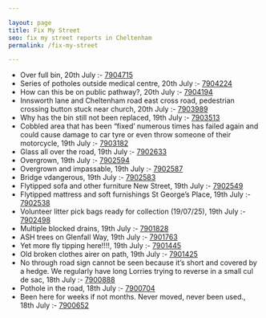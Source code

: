 ```yaml
---

layout: page
title: Fix My Street
seo: fix my street reports in Cheltenham
permalink: /fix-my-street

---
```


<!-- fix_marker starts -->

- Over full bin, 20th July :- [7904715](https://www.fixmystreet.com/report/7904715)
- Series of potholes outside medical centre, 20th July :- [7904224](https://www.fixmystreet.com/report/7904224)
- How can this be on public pathway?, 20th July :- [7904194](https://www.fixmystreet.com/report/7904194)
- Innsworth lane and Cheltenham road east cross road, pedestrian crossing button stuck near church, 20th July :- [7903989](https://www.fixmystreet.com/report/7903989)
- Why has the bin still not been replaced, 19th July :- [7903513](https://www.fixmystreet.com/report/7903513)
- Cobbled area that has been “fixed’ numerous times has failed again and could cause damage to car tyre or even throw someone of their motorcycle, 19th July :- [7903182](https://www.fixmystreet.com/report/7903182)
- Glass all over the road, 19th July :- [7902633](https://www.fixmystreet.com/report/7902633)
- Overgrown, 19th July :- [7902594](https://www.fixmystreet.com/report/7902594)
- Overgrown and impassable, 19th July :- [7902587](https://www.fixmystreet.com/report/7902587)
- Bridge vdangerous, 19th July :- [7902583](https://www.fixmystreet.com/report/7902583)
- Flytipped sofa and other furniture New Street, 19th July :- [7902549](https://www.fixmystreet.com/report/7902549)
- Flytipped mattress and soft furnishings St George’s Place, 19th July :- [7902538](https://www.fixmystreet.com/report/7902538)
- Volunteer litter pick bags ready for collection (19/07/25), 19th July :- [7902498](https://www.fixmystreet.com/report/7902498)
- Multiple blocked drains, 19th July :- [7901828](https://www.fixmystreet.com/report/7901828)
- ASH trees on Glenfall Way, 19th July :- [7901763](https://www.fixmystreet.com/report/7901763)
- Yet more fly tipping here!!!!, 19th July :- [7901445](https://www.fixmystreet.com/report/7901445)
- Old broken clothes airer on path, 19th July :- [7901425](https://www.fixmystreet.com/report/7901425)
- No through road sign cannot be seen because it’s short and covered by a hedge. We regularly have long Lorries trying to reverse in a small cul de sac, 18th July :- [7900888](https://www.fixmystreet.com/report/7900888)
- Pothole in the road, 18th July :- [7900704](https://www.fixmystreet.com/report/7900704)
- Been here for weeks if not months. Never moved, never been used., 18th July :- [7900652](https://www.fixmystreet.com/report/7900652)

<!-- fix_marker ends -->